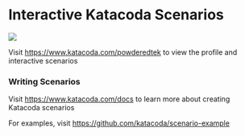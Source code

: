 # Interactive Katacoda Scenarios

[![](http://shields.katacoda.com/katacoda/powderedtek/count.svg)](https://www.katacoda.com/powderedtek "Get your profile on Katacoda.com")

Visit https://www.katacoda.com/powderedtek to view the profile and interactive scenarios

### Writing Scenarios
Visit https://www.katacoda.com/docs to learn more about creating Katacoda scenarios

For examples, visit https://github.com/katacoda/scenario-example
